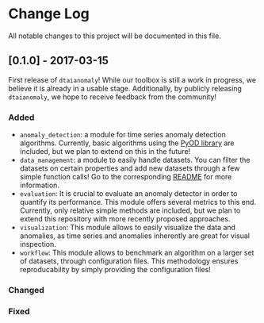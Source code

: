 # Change Log
All notable changes to this project will be documented in this file.
 
## [0.1.0] - 2017-03-15

First release of `dtaianomaly`! While our toolbox is still a work in progress, we believe it is already in a usable stage. Additionally, by publicly releasing `dtaianomaly`, we hope to receive feedback from the community!

### Added
- `anomaly_detection`: a module for time series anomaly detection algorithms. Currently, basic algorithms using the [PyOD library](https://github.com/yzhao062/pyod) are included, but we plan to extend on this in the future!
- `data_management`: a module to easily handle datasets. You can filter the datasets on certain properties and add new datasets through a few simple function calls! Go to the corresponding [README](https://gitlab.kuleuven.be/u0143709/dtaianomaly/-/blob/main/data/README.md) for more information. 
- `evaluation`: It is crucial to evaluate an anomaly detector in order to quantify its performance. This module offers several metrics to this end. Currently, only relative simple methods are included, but we plan to extend this repository with more recently proposed approaches. 
- `visualization`: This module allows to easily visualize the data and anomalies, as time series and anomalies inherently are great for visual inspection.
- `workflow`: This module allows to benchmark an algorithm on a larger set of datasets, through configuration files. This methodology ensures reproducability by simply providing the configuration files! 
 
### Changed
 
### Fixed
